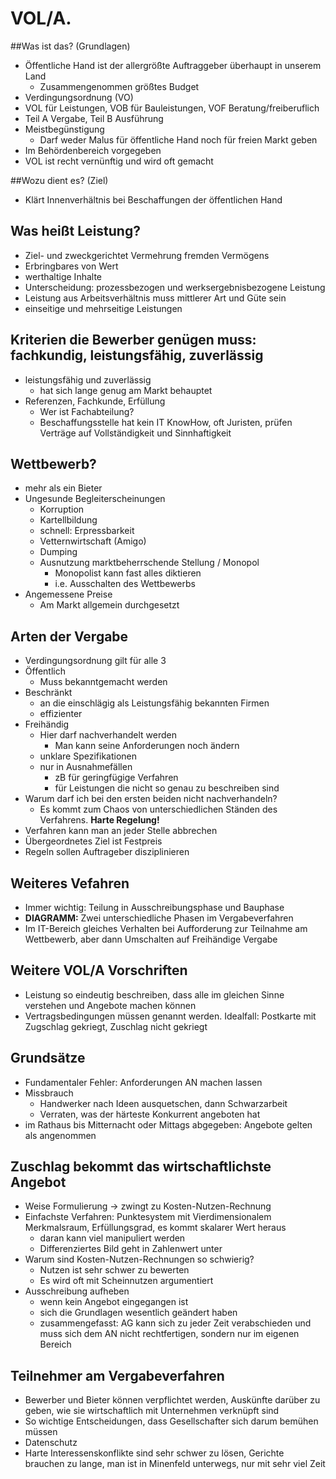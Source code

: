 # VOL/A.
##Was ist das? (Grundlagen) 
* Öffentliche Hand ist der allergrößte Auftraggeber überhaupt in unserem Land
    * Zusammengenommen größtes Budget
* Verdingungsordnung (VO)
* VOL für Leistungen, VOB für Bauleistungen, VOF Beratung/freiberuflich
* Teil A Vergabe, Teil B Ausführung
* Meistbegünstigung
    * Darf weder Malus für öffentliche Hand noch für freien Markt geben
* Im Behördenbereich vorgegeben
* VOL ist recht vernünftig und wird oft gemacht

##Wozu dient es? (Ziel) 
* Klärt Innenverhältnis bei Beschaffungen der öffentlichen Hand

## Was heißt Leistung?
* Ziel- und zweckgerichtet Vermehrung fremden Vermögens
* Erbringbares von Wert
* werthaltige Inhalte
* Unterscheidung: prozessbezogen und werksergebnisbezogene Leistung
* Leistung aus Arbeitsverhältnis muss mittlerer Art und Güte sein
* einseitige und mehrseitige Leistungen

## Kriterien die Bewerber genügen muss: fachkundig, leistungsfähig, zuverlässig
* leistungsfähig und zuverlässig
    * hat sich lange genug am Markt behauptet
* Referenzen, Fachkunde, Erfüllung
    * Wer ist Fachabteilung?
    * Beschaffungsstelle hat kein IT KnowHow, oft Juristen, prüfen Verträge auf Vollständigkeit und Sinnhaftigkeit

## Wettbewerb?
* mehr als ein Bieter
* Ungesunde Begleiterscheinungen
    * Korruption
    * Kartellbildung
    * schnell: Erpressbarkeit
    * Vetternwirtschaft (Amigo)
    * Dumping
    * Ausnutzung marktbeherrschende Stellung / Monopol
        * Monopolist kann fast alles diktieren
        * i.e. Ausschalten des Wettbewerbs
* Angemessene Preise
    * Am Markt allgemein durchgesetzt

## **Arten der Vergabe**
* Verdingungsordnung gilt für alle 3
* Öffentlich
    * Muss bekanntgemacht werden
* Beschränkt
    * an die einschlägig als Leistungsfähig bekannten Firmen
    * effizienter
* Freihändig
    * Hier darf nachverhandelt werden
        * Man kann seine Anforderungen noch ändern
    * unklare Spezifikationen
    * nur in Ausnahmefällen
        * zB für geringfügige Verfahren
        * für Leistungen die nicht so genau zu beschreiben sind
* Warum darf ich bei den ersten beiden nicht nachverhandeln?
    * Es kommt zum Chaos von unterschiedlichen Ständen des Verfahrens. **Harte Regelung!**
* Verfahren kann man an jeder Stelle abbrechen
* Übergeordnetes Ziel ist Festpreis
* Regeln sollen Auftrageber disziplinieren

## Weiteres Vefahren
* Immer wichtig: Teilung in Ausschreibungsphase und Bauphase
* **DIAGRAMM:** Zwei unterschiedliche Phasen im Vergabeverfahren
* Im IT-Bereich gleiches Verhalten bei Aufforderung zur Teilnahme am Wettbewerb, aber dann Umschalten auf Freihändige Vergabe

## Weitere VOL/A Vorschriften
* Leistung so eindeutig beschreiben, dass alle im gleichen Sinne verstehen und Angebote machen können
* Vertragsbedingungen müssen genannt werden. Idealfall: Postkarte mit Zugschlag gekriegt, Zuschlag nicht gekriegt

## Grundsätze
* Fundamentaler Fehler: Anforderungen AN machen lassen
* Missbrauch
    * Handwerker nach Ideen ausquetschen, dann Schwarzarbeit
    * Verraten, was der härteste Konkurrent angeboten hat
* im Rathaus bis Mitternacht oder Mittags abgegeben: Angebote gelten als angenommen

## Zuschlag bekommt das wirtschaftlichste Angebot
* Weise Formulierung -> zwingt zu Kosten-Nutzen-Rechnung
* Einfachste Verfahren: Punktesystem mit Vierdimensionalem Merkmalsraum, Erfüllungsgrad, es kommt skalarer Wert heraus
    + daran kann viel manipuliert werden
    * Differenziertes Bild geht in Zahlenwert unter
* Warum sind Kosten-Nutzen-Rechnungen so schwierig?
    * Nutzen ist sehr schwer zu bewerten
    * Es wird oft mit Scheinnutzen argumentiert
* Ausschreibung aufheben
    * wenn kein Angebot eingegangen ist
    * sich die Grundlagen wesentlich geändert haben
    * zusammengefasst: AG kann sich zu jeder Zeit verabschieden und muss sich dem AN nicht rechtfertigen, sondern nur im eigenen Bereich

## Teilnehmer am Vergabeverfahren
* Bewerber und Bieter können verpflichtet werden, Auskünfte darüber zu geben, wie sie wirtschaftlich mit Unternehmen verknüpft sind
* So wichtige Entscheidungen, dass Gesellschafter sich darum bemühen müssen
* Datenschutz
* Harte Interessenskonflikte sind sehr schwer zu lösen, Gerichte brauchen zu lange, man ist in Minenfeld unterwegs, nur mit sehr viel Zeit